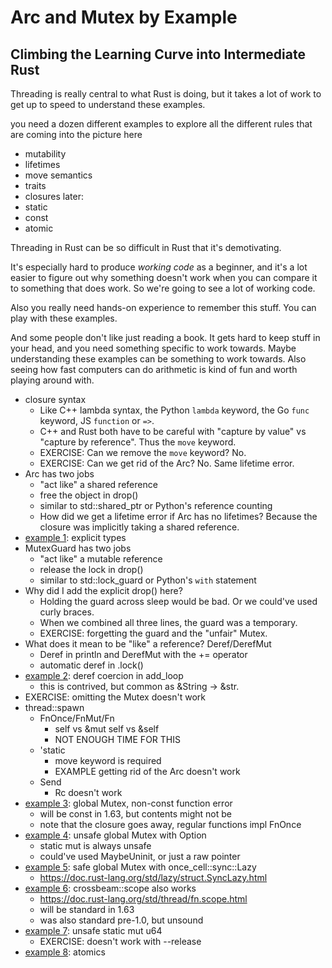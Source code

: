 # Arc and Mutex by Example
## Climbing the Learning Curve into Intermediate Rust

Threading is really central to what Rust is doing, but it takes a lot of
work to get up to speed to understand these examples.

you need a dozen different examples to explore all the different rules
that are coming into the picture here
- mutability
- lifetimes
- move semantics
- traits
- closures
later:
- static
- const
- atomic

Threading in Rust can be so difficult in Rust that it's demotivating.

It's especially hard to produce *working code* as a beginner, and it's a
lot easier to figure out why something doesn't work when you can compare
it to something that does work. So we're going to see a lot of working
code.

Also you really need hands-on experience to remember this stuff. You can
play with these examples.

And some people don't like just reading a book. It gets hard to keep
stuff in your head, and you need something specific to work towards.
Maybe understanding these examples can be something to work towards.
Also seeing how fast computers can do arithmetic is kind of fun and
worth playing around with.

- closure syntax
    - Like C++ lambda syntax, the Python `lambda` keyword, the Go
      `func` keyword, JS `function` or `=>`.
    - C++ and Rust both have to be careful with "capture by value"
      vs "capture by reference". Thus the `move` keyword.
    - EXERCISE: Can we remove the `move` keyword? No.
    - EXERCISE: Can we get rid of the Arc? No. Same lifetime error.
- Arc has two jobs
    - "act like" a shared reference
    - free the object in drop()
    - similar to std::shared\_ptr or Python's reference counting
    - How did we get a lifetime error if Arc has no lifetimes?
      Because the closure was implicitly taking a shared reference.
- [example 1](examples/1.rs): explicit types
- MutexGuard has two jobs
    - "act like" a mutable reference
    - release the lock in drop()
    - similar to std::lock\_guard or Python's `with` statement
- Why did I add the explicit drop() here?
    - Holding the guard across sleep would be bad. Or we could've
      used curly braces.
    - When we combined all three lines, the guard was a temporary.
    - EXERCISE: forgetting the guard and the "unfair" Mutex.
- What does it mean to be "like" a reference? Deref/DerefMut
    - Deref in println and DerefMut with the += operator
    - automatic deref in .lock()
- [example 2](examples/2.rs): deref coercion in add\_loop
    - this is contrived, but common as &String -> &str.
- EXERCISE: omitting the Mutex doesn't work
- thread::spawn
    - FnOnce/FnMut/Fn
        - self vs &mut self vs &self
        - NOT ENOUGH TIME FOR THIS
    - 'static
        - move keyword is required
        - EXAMPLE getting rid of the Arc doesn't work
    - Send
        - Rc doesn't work
- [example 3](examples/3.rs): global Mutex, non-const function error
    - will be const in 1.63, but contents might not be
    - note that the closure goes away, regular functions impl FnOnce
- [example 4](examples/4.rs): unsafe global Mutex with Option
    - static mut is always unsafe
    - could've used MaybeUninit, or just a raw pointer
- [example 5](examples/5.rs): safe global Mutex with once\_cell::sync::Lazy
    - https://doc.rust-lang.org/std/lazy/struct.SyncLazy.html
- [example 6](examples/6.rs): crossbeam::scope also works
    - https://doc.rust-lang.org/std/thread/fn.scope.html
    - will be standard in 1.63
    - was also standard pre-1.0, but unsound
- [example 7](examples/7.rs): unsafe static mut u64
    - EXERCISE: doesn't work with --release
- [example 8](examples/8.rs): atomics
